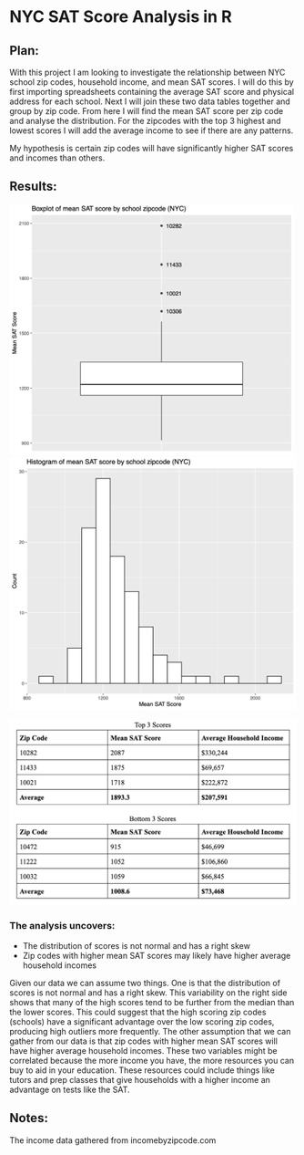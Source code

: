 # NYC SAT Score Analysis in R

## Plan:
With this project I am looking to investigate the relationship between NYC school zip codes, household income, and mean SAT scores. I will do this by first importing spreadsheets containing the average SAT score and physical address for each school. Next I will join these two data tables together and group by zip code. From here I will find the mean SAT score per zip code and analyse the distribution. For the zipcodes with the top 3 highest and lowest scores I will add the average income to see if there are any patterns.

My hypothesis is certain zip codes will have significantly higher SAT scores and incomes than others. 

## Results:

<img src="https://raw.githubusercontent.com/ericciarla/NYC_SAT_ANALYSIS/master/output/boxplot.png" width="500px"><img src="https://raw.githubusercontent.com/ericciarla/NYC_SAT_ANALYSIS/master/output/histogram.png" width="510px">
<p align="center">
  <img src="https://raw.githubusercontent.com/ericciarla/NYC_SAT_ANALYSIS/master/output/top3bottom3.png" width="700px">
</p>

### The analysis uncovers:
- The distribution of scores is not normal and has a right skew
- Zip codes with higher mean SAT scores may likely have higher average household incomes

Given our data we can assume two things. One is that the distribution of scores is not normal and has a right skew. This variability on the right side shows that many of the high scores tend to be further from the median than the lower scores. This could suggest that the high 	scoring zip codes (schools) have a significant advantage over the low scoring zip codes, producing high outliers more frequently. The other assumption that we can gather from our data is that zip codes with higher mean SAT scores will have higher average household incomes. These two variables might be correlated because the more income you have, the more resources you can buy to aid in your education. These resources could include things like tutors and prep classes that give households with a higher income an advantage on tests like the SAT. 


## Notes:
The income data gathered from incomebyzipcode.com




